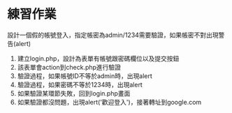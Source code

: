 # 練習作業

設計一個假的帳號登入，指定帳密為admin/1234需要驗證，如果帳密不對出現警告(alert)

1. 建立login.php，設計為表單有帳號跟密碼欄位以及提交按鈕
2. 該表單會action到check.php進行驗證
3. 驗證過程，如果帳號ID不等於admin時，出現alert
4. 驗證過程，如果密碼不等於1234時，出現alert
5. 如果驗證某環節失敗，回到login.php畫面
6. 如果驗證都沒問題，出現alert('歡迎登入')，接著轉址到google.com